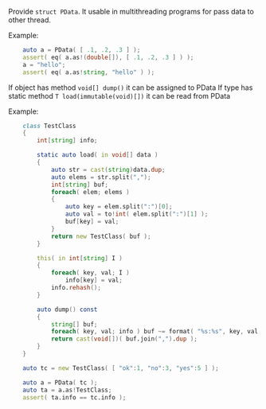 Provide `struct PData`. It usable in multithreading 
programs for pass data to other thread.

Example:

```d
    auto a = PData( [ .1, .2, .3 ] );
    assert( eq( a.as!(double[]), [ .1, .2, .3 ] ) );
    a = "hello";
    assert( eq( a.as!string, "hello" ) );
```

If object has method `void[] dump()` it can be assigned to PData
If type has static method `T load(immutable(void)[])` it can be read from PData

Example:

```d
    class TestClass
    {
        int[string] info;

        static auto load( in void[] data )
        {
            auto str = cast(string)data.dup;
            auto elems = str.split(",");
            int[string] buf;
            foreach( elem; elems )
            {
                auto key = elem.split(":")[0];
                auto val = to!int( elem.split(":")[1] );
                buf[key] = val;
            }
            return new TestClass( buf );
        }

        this( in int[string] I ) 
        {
            foreach( key, val; I )
                info[key] = val;
            info.rehash();
        }

        auto dump() const
        {
            string[] buf;
            foreach( key, val; info ) buf ~= format( "%s:%s", key, val );
            return cast(void[])( buf.join(",").dup );
        }
    }

    auto tc = new TestClass( [ "ok":1, "no":3, "yes":5 ] );

    auto a = PData( tc );
    auto ta = a.as!TestClass;
    assert( ta.info == tc.info );
```
